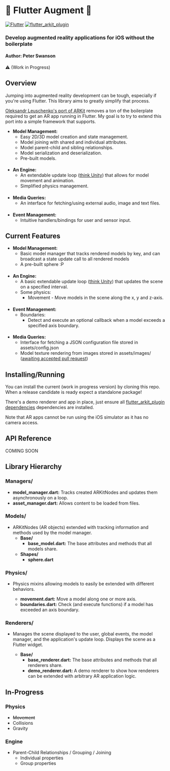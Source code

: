 # :nut_and_bolt: Flutter Augment :nut_and_bolt:

[![Flutter](https://img.shields.io/badge/Flutter-1.7-blue.svg)](https://flutter.dev/)
[![flutter_arkit_plugin](https://img.shields.io/badge/flutter_arkit_plugin-0.2.1-green.svg)](https://pub.dev/packages/arkit_plugin)

### Develop augmented reality applications for iOS without the boilerplate

#### Author: Peter Swanson

:warning: (Work in Progress)

## Overview

Jumping into augmented reality development can be tough, especially if you're using Flutter. This library aims to greatly simplify that process.

[Oleksandr Leuschenko's port of ARKit](https://pub.dev/packages/arkit_plugin) removes a ton of the boilerplate required to get an AR app running in Flutter. My goal is to try to extend this port into a simple framework that supports.

* **Model Management:**
  * Easy 2D/3D model creation and state management. 
  * Model joining with shared and individual attributes.
  * Model parent-child and sibling relationships.
  * Model serialization and deserialization.
  * Pre-built models.

####

* **An Engine:**
  * An extendable update loop ([think Unity](https://docs.unity3d.com/Manual/ExecutionOrder.html)) that allows for model movement and animation.
  * Simplified physics management.

####

* **Media Queries:**
  * An interface for fetching/using external audio, image and text files.

####

* **Event Management:**
  * Intuitive handlers/bindings for user and sensor input.

## Current Features

* **Model Management:**
  * Basic model manager that tracks rendered models by key, and can broadcast a state update call to all rendered models
  * A pre-built sphere :P

####

* **An Engine:**
  * A basic extendable update loop ([think Unity](https://docs.unity3d.com/Manual/ExecutionOrder.html)) that updates the scene on a specified interval.
  * Some physics:
    * Movement - Move models in the scene along the x, y and z-axis.

####

* **Event Management:**
  * Boundaries:
    * Detect and execute an optional callback when a model exceeds a specified axis boundary.

####

* **Media Queries:**
  * Interface for fetching a JSON configuration file stored in assets/config.json
  * Model texture rendering from images stored in assets/images/ ([awaiting accepted pull request](https://github.com/olexale/arkit_flutter_plugin/pull/23))

## Installing/Running

You can install the current (work in progress version) by cloning this repo.
When a release candidate is ready expect a standalone package!

There's a demo renderer and app in place, just ensure all [flutter_arkit_plugin dependencies](https://pub.dev/packages/arkit_plugin#-installing-tab-) dependencies are installed.

Note that AR apps cannot be run using the iOS simulator as it has no camera access.

## API Reference

COMING SOON

## Library Hierarchy

### Managers/

* **model_manager.dart:** Tracks created ARKitNodes and updates them asynchronously on a loop.
* **asset_manager.dart:** Allows content to be loaded from files.

### Models/

* ARKitNodes (AR objects) extended with tracking information and methods used by the model manager.
  * **Base/**
    * **base_model.dart:** The base attributes and methods that all models share.
  * **Shapes/**
    * **sphere.dart**

### Physics/

* Physics mixins allowing models to easily be extended with different behaviors.

  * **movement.dart:** Move a model along one or more axis.
  * **boundaries.dart:** Check (and execute functions) if a model has exceeded an axis boundary.

### Renderers/

* Manages the scene displayed to the user, global events, the model manager, and the application's update loop. Displays the scene as a Flutter widget.

  * **Base/**
    * **base_renderer.dart:** The base attributes and methods that all renderers share.
    * **demo_renderer.dart:** A demo renderer to show how renderers can be extended with arbitrary AR application logic.

## In-Progress

### Physics

* ~~Movement~~
* Collisions
* Gravity

### Engine

* Parent-Child Relationships / Grouping / Joining
  * Individual properties
  * Group properties
